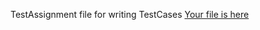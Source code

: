 TestAssignment file for writing TestCases
[Your file is here](https://github.com/FarhaSultana/TestAssignment2.git)
